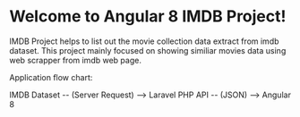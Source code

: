 # Welcome to Angular 8 IMDB Project!

IMDB Project helps to list out the movie collection data extract from imdb dataset.
This project mainly focused on showing similiar movies data using web scrapper from imdb web page.

Application flow chart:

IMDB Dataset -- (Server Request)  --> Laravel PHP API -- (JSON)  --> Angular 8
